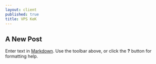 ```yaml
---
layout: client
published: true
title: VPS KeK
---
```


## A New Post

Enter text in [Markdown](http://daringfireball.net/projects/markdown/). Use the toolbar above, or click the **?** button for formatting help.
